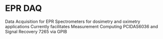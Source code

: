 # EPR DAQ
 Data Acquisition for EPR Spectrometers for dosimetry and oximetry applications
Currently facilitates Measurement Computing PCIDAS6036 and Signal Recovery 7265 via GPIB